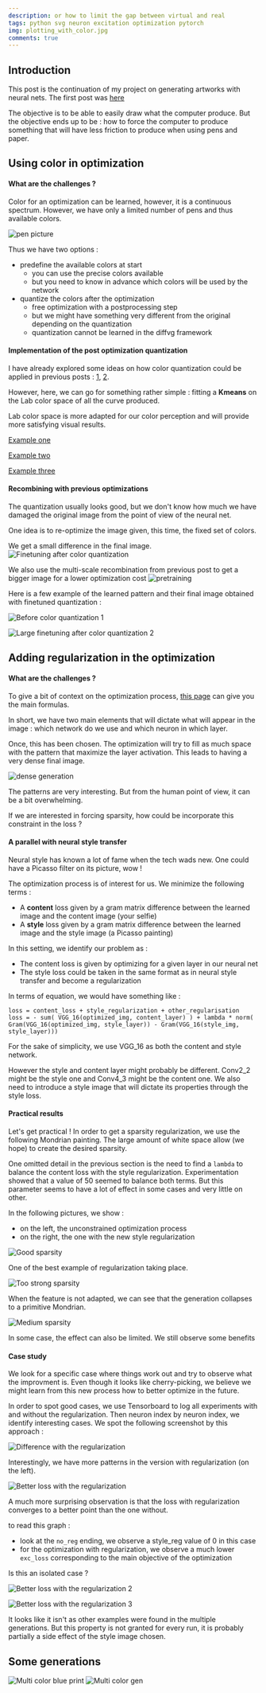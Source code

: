 ```yaml
---
description: or how to limit the gap between virtual and real
tags: python svg neuron excitation optimization pytorch
img: plotting_with_color.jpg
comments: true
---
```


## Introduction

This post is the continuation of my project on generating artworks with neural nets.
The first post was [here](https://admor.github.io/Generating-shapes-with-neural-nets/)

The objective is to be able to easily draw what the computer produce. 
But the objective ends up to be : how to force the computer to produce something that will have less friction to produce when using pens and paper.


## Using color in optimization

#### What are the challenges ?

Color for an optimization can be learned, however, it is a continuous spectrum.
However, we have only a limited number of pens and thus available colors.

![pen picture]({{site.baseurl}}/assets/img/color_pens.jpg)

Thus we have two options : 
- predefine the available colors at start
  - you can use the precise colors available
  - but you need to know in advance which colors will be used by the network
- quantize the colors after the optimization
  - free optimization with a postprocessing step
  - but we might have something very different from the original depending on the quantization
  - quantization cannot be learned in the diffvg framework
  

#### Implementation of the post optimization quantization

I have already explored some ideas on how color quantization could be applied in previous posts : [1](https://admor.github.io/Unclassified-list-of-tricks/), [2](https://admor.github.io/Learning-a-color-quantization-for-neural-excitation/).

However, here, we can go for something rather simple : fitting a **Kmeans** on the Lab color space of all the curve produced.

Lab color space is more adapted for our color perception and will provide more satisfying visual results.

[Example one]()

[Example two]()

[Example three]()


#### Recombining with previous optimizations

The quantization usually looks good, but we don't know how much we have damaged the original image from the point of view of the neural net.

One idea is to re-optimize the image given, this time, the fixed set of colors.

We get a small difference in the final image.
![Finetuning after color quantization]()


We also use the multi-scale recombination from previous post to get a bigger image for a lower optimization cost
![pretraining]({{site.baseurl}}/assets/img/after_finetuning.png)


Here is a few example of the learned pattern and their final image obtained with finetuned quantization :

![Before color quantization 1]({{site.baseurl}}/assets/img/color_and_shape_optim.png)

![Large finetuning after color quantization 2]({{site.baseurl}}/assets/img/quantized_large_scale_optim.png)


## Adding regularization in the optimization

#### What are the challenges ?

To give a bit of context on the optimization process, [this page](https://admor.github.io/Feature-visualisation-the-basics/) can give you the main formulas.

In short, we have two main elements that will dictate what will appear in the image : which network do we use and which neuron in which layer.

Once, this has been chosen. The optimization will try to fill as much space with the pattern that maximize the layer activation.
This leads to having a very dense final image.

![dense generation]({{site.baseurl}}/assets/img/dense_generation.png)

The patterns are very interesting. But from the human point of view, it can be a bit overwhelming.

If we are interested in forcing sparsity, how could be incorporate this constraint in the loss ?


#### A parallel with neural style transfer

Neural style has known a lot of fame when the tech wads new. One could have a Picasso filter on its picture, wow !

The optimization process is of interest for us. We minimize the following terms : 
- A **content** loss given by a gram matrix difference between the learned image and the content image (your selfie)
- A **style** loss given by a gram matrix difference between the learned image and the style image (a Picasso painting)

In this setting, we identify our problem as : 
- The content loss is given by optimizing for a given layer in our neural net
- The style loss could be taken in the same format as in neural style transfer and become a regularization

In terms of equation, we would have something like : 
```
loss = content_loss + style_regularization + other_regularisation
loss = - sum( VGG_16(optimized_img, content_layer) ) + lambda * norm( Gram(VGG_16(optimized_img, style_layer)) - Gram(VGG_16(style_img, style_layer)))
```
For the sake of simplicity, we use VGG_16 as both the content and style network.

However the style and content layer might probably be different. Conv2_2 might be the style one and Conv4_3 might be the content one.
We also need to introduce a style image that will dictate its properties through the style loss.


#### Practical results

Let's get practical ! In order to get a sparsity regularization, we use the following Mondrian painting.
The large amount of white space allow (we hope) to create the desired sparsity.

One omitted detail in the previous section is the need to find a `lambda` to balance the content loss with the style regularization.
Experimentation showed that a value of 50 seemed to balance both terms. But this parameter seems to have a lot of effect in some cases and very little on other.

In the following pictures, we show : 
- on the left, the unconstrained optimization process
- on the right, the one with the new style regularization


![Good sparsity]({{site.baseurl}}/assets/img/good_sparsity_addition.png)

One of the best example of regularization taking place.

![Too strong sparsity]({{site.baseurl}}/assets/img/regularisation_is_too_strong.png)

When the feature is not adapted, we can see that the generation collapses to a primitive Mondrian.

![Medium sparsity]({{site.baseurl}}/assets/img/medium_sparsity_addition.png)

In some case, the effect can also be limited. We still observe some benefits


#### Case study

We look for a specific case where things work out and try to observe what the improvment is.
Even though it looks like cherry-picking, we believe we might learn from this new process how to better optimize in the future.

In order to spot good cases, we use Tensorboard to log all experiments with and without the regularization. Then neuron index by neuron index, we identify interesting cases.
We spot the following screenshot by this approach : 

![Difference with the regularization]({{site.baseurl}}/assets/img/more_patterns_wit_reg.png)

Interestingly, we have more patterns in the version with regularization (on the left).

![Better loss with the regularization]({{site.baseurl}}/assets/img/regularization_improves_the_learning.png)

A much more surprising observation is that the loss with regularization converges to a better point than the one without.

to read this graph : 
- look at the `no_reg` ending, we observe a style_reg value of 0 in this case
- for the optimization with regularization, we observe a much lower `exc_loss` corresponding to the main objective of the optimization

Is this an isolated case ?

![Better loss with the regularization 2]({{site.baseurl}}/assets/img/regularization_improves_the_learning_2.png)

![Better loss with the regularization 3]({{site.baseurl}}/assets/img/regularization_improves_the_learning_3.png)

It looks like it isn't as other examples were found in the multiple generations. 
But this property is not granted for every run, it is probably partially a side effect of the style image chosen.


## Some generations


![Multi color blue print]({{site.baseurl}}/assets/img/multi_color_blueprint.png)
![Multi color gen]({{site.baseurl}}/assets/img/color_creation.jpg)

